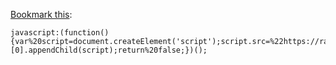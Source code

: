 [Bookmark this][bookmark]:
```
javascript:(function(){var%20script=document.createElement('script');script.src=%22https://raw.github.com/dawnerd/trollify/master/lolumad.js%22;document.getElementsByTagName('head')[0].appendChild(script);return%20false;})();
```

[bookmark]: javascript:(function(){var%20script=document.createElement('script');script.src=%22https://raw.github.com/dawnerd/trollify/master/lolumad.js%22;document.getElementsByTagName('head')[0].appendChild(script);return%20false;})();